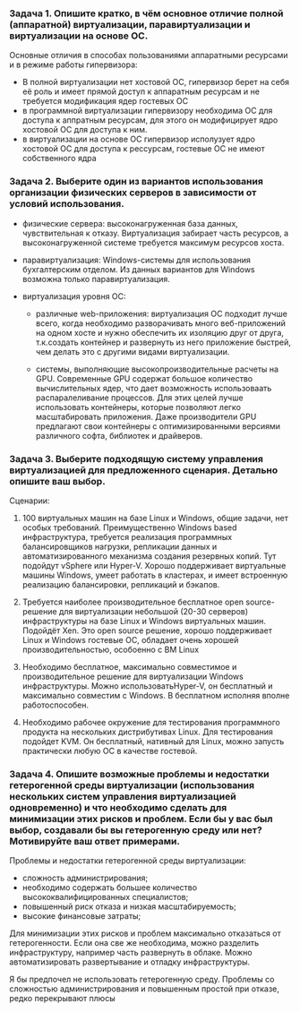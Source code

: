 ### Задача 1.  Опишите кратко, в чём основное отличие полной (аппаратной) виртуализации, паравиртуализации и виртуализации на основе ОС.

Основные отличия в способах пользованиями аппаратными ресурсами и в режиме работы гипервизора:
 - В полной виртуализации нет хостовой ОС, гипервизор берет на себя её роль  и имеет прямой доступ к аппаратным ресурсам и не требуется модификация ядер гостевых ОС
 - в программной виртуализации гипервизору необходима ОС для доступа к аппратным ресурсам, для этого он модифицирует ядро хостовой ОС для доступа к ним.
 - в виртуализации на основе ОС гипервизор исполузует ядро хостовой ОС для доступа к рессурсам, гостевые ОС не имеют собственного ядра




### Задача 2. Выберите один из вариантов использования организации физических серверов в зависимости от условий использования.

- физические сервера: высоконагруженная база данных, чувствительная к отказу. Виртуализация забирает часть ресурсов, а высоконагруженной системе требуется максимум ресурсов хоста.
- паравиртуализация: Windows-системы для использования бухгалтерским отделом. Из данных вариантов для Windows возможна только паравиртуализация.
- виртуализация уровня ОС:

  - различные web-приложения: виртуализация ОС подходит лучше всего, когда необходимо разворачивать много веб-приложений на одном хосте и нужно обеспечить их изоляцию друг от друга, т.к.создать  контейнер и развернуть из него приложение быстрей, чем делать это с другими видами виртуализации.

  - системы, выполняющие высокопроизводительные расчеты на GPU. Современные GPU содержат большое количество вычислительных ядер, что дает возможность использоваать распаралеливание  процессов. Для этих целей лучше использовать контейнеры, которые позволяют легко масштабировать приложения. Даже производители GPU предлагают свои контейнеры с оптимизированными версиями различного софта, библиотек и драйверов.




### Задача 3. Выберите подходящую систему управления виртуализацией для предложенного сценария. Детально опишите ваш выбор.

Сценарии:

1. 100 виртуальных машин на базе Linux и Windows, общие задачи, нет особых требований. Преимущественно Windows based инфраструктура, требуется реализация программных балансировщиков нагрузки, репликации данных и автоматизированного механизма создания резервных копий.
        Тут подойдут vSphere или Hyper-V. Хорошо поддерживает виртуальные машины Windows, умеет работать в кластерах, и имеет встроенную реализацию балансировки, репликаций и бэкапов.

2. Требуется наиболее производительное бесплатное open source-решение для виртуализации небольшой (20-30 серверов) инфраструктуры на базе Linux и Windows виртуальных машин.
        Подойдёт Xen. Это open source решение, хорошо поддерживает Linux и Windows гостевые ОС, обладает очень хорошей производительностью, особоенно с ВМ Linux

3. Необходимо бесплатное, максимально совместимое и производительное решение для виртуализации Windows инфраструктуры.
        Можно использоватьHyper-V, он бесплатный и максимально совместим с Windows. В бесплатном исполняя вполне работоспособен.

4. Необходимо рабочее окружение для тестирования программного продукта на нескольких дистрибутивах Linux.
        Для тестирования подойдет KVM. Он бесплатный, нативный для Linux, можно запусть практически любую ОС в качестве гостевой.



### Задача 4. Опишите возможные проблемы и недостатки гетерогенной среды виртуализации (использования нескольких систем управления виртуализацией одновременно) и что необходимо сделать для минимизации этих рисков и проблем. Если бы у вас был выбор, создавали бы вы гетерогенную среду или нет? Мотивируйте ваш ответ примерами.

Проблемы и недостатки гетерогенной среды виртуализации:
- сложность администрирования;
- необходимо содержать большее количество высококвалифицированных специалистов;
- повышенный риск отказа и низкая масштабируемость;
- высокие финансовые затраты;

Для минимизации этих рисков и проблем максимально отказаться от гетерогенности. Если она све же необходима, можно разделить инфраструктуру, например часть развернуть в облаке. Можно автоматизировать развертывание и отладку инфраструктуры.

Я бы предпочел не использовать гетерогенную среду. Проблемы со сложностью администрирования и повышенным простой при отказе, редко перекрывают плюсы 




        
